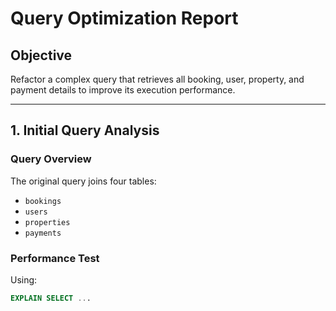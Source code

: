 # Query Optimization Report

## Objective
Refactor a complex query that retrieves all booking, user, property, and payment details to improve its execution performance.

---

## 1. Initial Query Analysis

### Query Overview
The original query joins four tables:
- `bookings`
- `users`
- `properties`
- `payments`

### Performance Test

Using:
```sql
EXPLAIN SELECT ...
